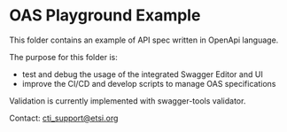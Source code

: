 # OAS Playground Example

This folder contains an example of API spec
written in OpenApi language.

The purpose for this folder is:

- test and debug the usage of the integrated Swagger Editor and UI
- improve the CI/CD and develop scripts to manage OAS specifications

Validation is currently implemented with swagger-tools validator.

Contact: cti_support@etsi.org
